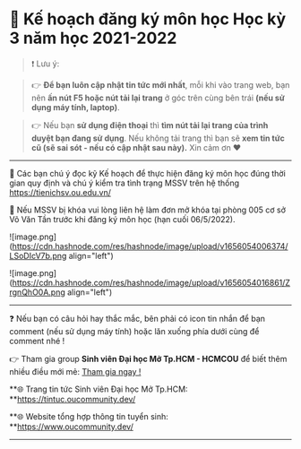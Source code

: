 # 📢 Kế hoạch đăng ký môn học Học kỳ 3 năm học 2021-2022

> ❗ Lưu ý: 

>👉 **Để bạn luôn cập nhật tin tức mới nhất**, mỗi khi vào trang web, bạn nên **ấn nút F5 hoặc nút tải lại trang** ở góc trên cùng bên trái **(nếu sử dụng máy tính, laptop)**. 

>👉 Nếu bạn **sử dụng điện thoại** thì **tìm nút tải lại trang của trình duyệt bạn đang sử dụng**. Nếu không tải trang thì bạn sẽ **xem tin tức cũ (sẽ sai sót - nếu có cập nhật sau này).** Xin cảm ơn ❤

---

📌 Các bạn chú ý đọc kỹ Kế hoạch để thực hiện đăng ký môn học đúng thời gian quy định và chú ý kiểm tra tình trạng MSSV trên hệ thống https://tienichsv.ou.edu.vn/

📌 Nếu MSSV bị khóa vui lòng liên hệ làm đơn mở khóa tại phòng 005 cơ sở Võ Văn Tần trước khi đăng ký môn học (hạn cuối 06/5/2022).

![image.png](https://cdn.hashnode.com/res/hashnode/image/upload/v1656054006374/LSoDIcV7b.png align="left")

![image.png](https://cdn.hashnode.com/res/hashnode/image/upload/v1656054016861/ZrgnQhO0A.png align="left")

---

❓ Nếu bạn có câu hỏi hay thắc mắc, bên phải có icon tin nhắn để bạn comment (nếu sử dụng máy tính) hoặc lăn xuống phía dưới cùng để comment nhé !

👉 Tham gia group **Sinh viên Đại học Mở Tp.HCM - HCMCOU** để biết thêm nhiều điều mới mẻ: [Tham gia ngay !](https://www.facebook.com/groups/oumembers)

**🌐 Trang tin tức Sinh viên Đại học Mở Tp.HCM: **https://tintuc.oucommunity.dev/

**🌐 Website tổng hợp thông tin tuyển sinh: **https://www.oucommunity.dev/

---
